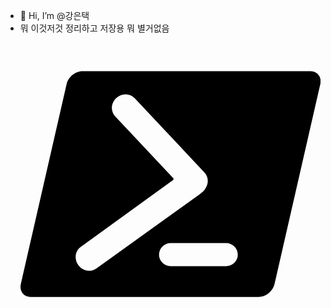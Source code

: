 - 👋 Hi, I’m @강은택
- 뭐 이것저것 정리하고 저장용 뭐 별거없음
<svg role="img" viewBox="0 0 24 24" xmlns="http://www.w3.org/2000/svg"><title>PowerShell</title><path d="M23.181 2.974c.568 0 .923.463.792 1.035l-3.659 15.982c-.13.572-.697 1.035-1.265 1.035H.819c-.568 0-.923-.463-.792-1.035L3.686 4.009c.13-.572.697-1.035 1.265-1.035zm-8.375 9.346c.251-.394.227-.905-.09-1.243L9.122 5.125c-.38-.404-1.037-.407-1.466-.003-.429.402-.468 1.056-.088 1.46l4.662 4.96v.11l-7.42 5.374c-.45.327-.533.977-.187 1.453.346.476.991.597 1.44.27l8.229-5.91c.28-.196.438-.365.514-.52zm-2.796 4.399a.928.928 0 00-.934.923c0 .51.418.923.934.923h4.433a.928.928 0 00.934-.923.928.928 0 00-.934-.923z"/></svg>
